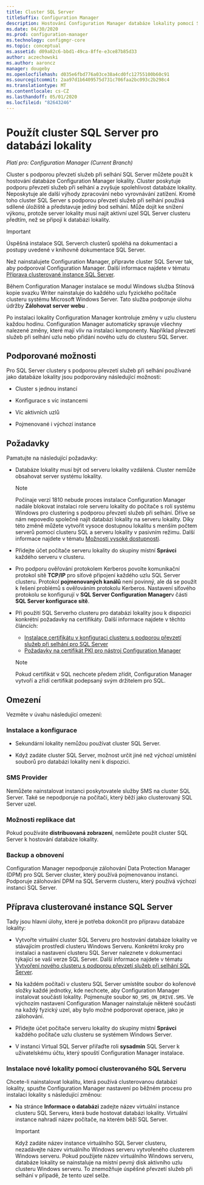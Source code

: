 ```yaml
---
title: Cluster SQL Server
titleSuffix: Configuration Manager
description: Hostování Configuration Manager databáze lokality pomocí SQL Serverho clusteru
ms.date: 04/30/2020
ms.prod: configuration-manager
ms.technology: configmgr-core
ms.topic: conceptual
ms.assetid: d09a82c6-bbd1-49ca-8ffe-e3ce87b85d33
author: aczechowski
ms.author: aaroncz
manager: dougeby
ms.openlocfilehash: d035e6fbd776a03ce38a4cd0fc12755100b60c91
ms.sourcegitcommit: 2aa97d1b6409575d731c706faa2bc093c2b298c4
ms.translationtype: MT
ms.contentlocale: cs-CZ
ms.lasthandoff: 05/01/2020
ms.locfileid: "82643246"
---
```

# <a name="use-a-sql-server-cluster-for-the-site-database"></a>Použít cluster SQL Server pro databázi lokality

*Platí pro: Configuration Manager (Current Branch)*

Cluster s podporou převzetí služeb při selhání SQL Server můžete použít k hostování databáze Configuration Manager lokality. Cluster poskytuje podporu převzetí služeb při selhání a zvyšuje spolehlivost databáze lokality. Neposkytuje ale další výhody zpracování nebo vyrovnávání zatížení. Kromě toho cluster SQL Server s podporou převzetí služeb při selhání používá sdílené úložiště a představuje jediný bod selhání. Může dojít ke snížení výkonu, protože server lokality musí najít aktivní uzel SQL Server clusteru předtím, než se připojí k databázi lokality.  

> [!IMPORTANT]  
> Úspěšná instalace SQL Serverch clusterů spoléhá na dokumentaci a postupy uvedené v knihovně dokumentace SQL Server.  


Než nainstalujete Configuration Manager, připravte cluster SQL Server tak, aby podporoval Configuration Manager. Další informace najdete v tématu [Příprava clusterované instance SQL Server](#bkmk_prepare).

Během Configuration Manager instalace se modul Windows služba Stínová kopie svazku Writer nainstaluje do každého uzlu fyzického počítače clusteru systému Microsoft Windows Server. Tato služba podporuje úlohu údržby **Zálohovat server webu** .  

Po instalaci lokality Configuration Manager kontroluje změny v uzlu clusteru každou hodinu. Configuration Manager automaticky spravuje všechny nalezené změny, které mají vliv na instalaci komponenty. Například převzetí služeb při selhání uzlu nebo přidání nového uzlu do clusteru SQL Server.  



## <a name="supported-options"></a>Podporované možnosti

Pro SQL Server clustery s podporou převzetí služeb při selhání používané jako databáze lokality jsou podporovány následující možnosti:

- Cluster s jednou instancí  

- Konfigurace s víc instancemi  

- Víc aktivních uzlů  

- Pojmenované i výchozí instance  



## <a name="prerequisites"></a>Požadavky

Pamatujte na následující požadavky:  

- Databáze lokality musí být od serveru lokality vzdálená. Cluster nemůže obsahovat server systému lokality.  

    > [!Note]  
    > Počínaje verzí 1810 nebude proces instalace Configuration Manager nadále blokovat instalaci role serveru lokality do počítače s rolí systému Windows pro clustering s podporou převzetí služeb při selhání. Dříve se nám nepovedlo společně najít databázi lokality na serveru lokality. Díky této změně můžete vytvořit vysoce dostupnou lokalitu s menším počtem serverů pomocí clusteru SQL a serveru lokality v pasivním režimu. Další informace najdete v tématu [Možnosti vysoké dostupnosti](high-availability-options.md). <!--3607761, fka 1359132-->  

- Přidejte účet počítače serveru lokality do skupiny místní **Správci** každého serveru v clusteru.  

- Pro podporu ověřování protokolem Kerberos povolte komunikační protokol sítě **TCP/IP** pro síťové připojení každého uzlu SQL Server clusteru. Protokol **pojmenovaných kanálů** není povinný, ale dá se použít k řešení problémů s ověřováním protokolu Kerberos. Nastavení síťového protokolu se konfigurují v **SQL Server Configuration Manager**v části **SQL Server konfigurace sítě**.  

- Při použití SQL Serverho clusteru pro databázi lokality jsou k dispozici konkrétní požadavky na certifikáty. Další informace najdete v těchto článcích:
  - [Instalace certifikátu v konfiguraci clusteru s podporou převzetí služeb při selhání pro SQL Server](https://docs.microsoft.com/sql/database-engine/configure-windows/manage-certificates?view=sql-server-ver15#provision-failover-cluster-cert)
  - [Požadavky na certifikát PKI pro nástroj Configuration Manager](../../../plan-design/network/pki-certificate-requirements.md#BKMK_PKIcertificates_for_servers)

  > [!NOTE]
  > Pokud certifikát v SQL nechcete předem zřídit, Configuration Manager vytvoří a zřídí certifikát podepsaný svým držitelem pro SQL.<!-- 7099499 -->

## <a name="limitations"></a>Omezení

Vezměte v úvahu následující omezení:  


### <a name="installation-and-configuration"></a>Instalace a konfigurace

- Sekundární lokality nemůžou používat cluster SQL Server.  

- Když zadáte cluster SQL Server, možnost určit jiné než výchozí umístění souborů pro databázi lokality není k dispozici.  


### <a name="sms-provider"></a>SMS Provider

Nemůžete nainstalovat instanci poskytovatele služby SMS na cluster SQL Server. Také se nepodporuje na počítači, který běží jako clusterovaný SQL Server uzel.  


### <a name="data-replication-options"></a>Možnosti replikace dat

Pokud používáte **distribuovaná zobrazení**, nemůžete použít cluster SQL Server k hostování databáze lokality.  


### <a name="backup-and-recovery"></a>Backup a obnovení

Configuration Manager nepodporuje zálohování Data Protection Manager (DPM) pro SQL Server cluster, který používá pojmenovanou instanci. Podporuje zálohování DPM na SQL Serverm clusteru, který používá výchozí instanci SQL Server.  



## <a name="prepare-a-clustered-sql-server-instance"></a><a name="bkmk_prepare"></a>Příprava clusterované instance SQL Server  

Tady jsou hlavní úlohy, které je potřeba dokončit pro přípravu databáze lokality:

- Vytvořte virtuální cluster SQL Serveru pro hostování databáze lokality ve stávajícím prostředí clusteru Windows Serveru. Konkrétní kroky pro instalaci a nastavení clusteru SQL Server naleznete v dokumentaci týkající se vaší verze SQL Server. Další informace najdete v tématu [Vytvoření nového clusteru s podporou převzetí služeb při selhání SQL Server](https://docs.microsoft.com/sql/sql-server/failover-clusters/install/create-a-new-sql-server-failover-cluster-setup?view=sql-server-2017).  

- Na každém počítači v clusteru SQL Server umístěte soubor do kořenové složky každé jednotky, kde nechcete, aby Configuration Manager instalovat součásti lokality. Pojmenujte soubor `NO_SMS_ON_DRIVE.SMS`. Ve výchozím nastavení Configuration Manager nainstaluje některé součásti na každý fyzický uzel, aby bylo možné podporovat operace, jako je zálohování.  

- Přidejte účet počítače serveru lokality do skupiny místní **Správci** každého počítače uzlu clusteru se systémem Windows Server.  

- V instanci Virtual SQL Server přiřaďte roli **sysadmin** SQL Server k uživatelskému účtu, který spouští Configuration Manager instalace.  


### <a name="to-install-a-new-site-using-a-clustered-sql-server"></a>Instalace nové lokality pomocí clusterovaného SQL Serveru  

Chcete-li nainstalovat lokalitu, která používá clusterovanou databázi lokality, spusťte Configuration Manager nastavení po běžném procesu pro instalaci lokality s následující změnou:  

- Na stránce **Informace o databázi** zadejte název virtuální instance clusteru SQL Serveru, která bude hostovat databázi lokality. Virtuální instance nahradí název počítače, na kterém běží SQL Server.  

    > [!IMPORTANT]  
    > Když zadáte název instance virtuálního SQL Server clusteru, nezadávejte název virtuálního Windows serveru vytvořeného clusterem Windows serveru. Pokud použijete název virtuálního Windows serveru, databáze lokality se nainstaluje na místní pevný disk aktivního uzlu clusteru Windows serveru. To znemožňuje úspěšné převzetí služeb při selhání v případě, že tento uzel selže.  
